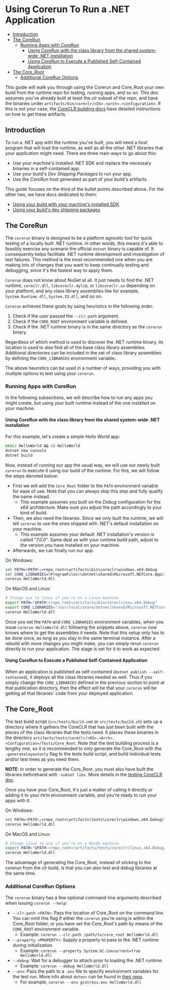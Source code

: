 # Using Corerun To Run a .NET Application

* [Introduction](#introduction)
* [The CoreRun](#the-corerun)
  * [Running Apps with CoreRun](#running-apps-with-corerun)
    * [Using CoreRun with the class library from the shared system-wide .NET installation](#using-corerun-with-the-class-library-from-the-shared-system-wide-net-installation)
    * [Using CoreRun to Execute a Published Self-Contained Application](#using-corerun-to-execute-a-published-self-contained-application)
* [The Core_Root](#the-core_root)
  * [Additional CoreRun Options](#additional-corerun-options)

This guide will walk you through using the Corerun and Core_Root your own build from the runtime repo for testing, running apps, and so on. This doc assumes you've already built at least the _clr_ subset of the repo, and have the binaries under `artifacts/bin/coreclr/<OS>.<arch>.<configuration>`. If this is not your case, the [CoreCLR building docs](/docs/workflow/building/coreclr/README.md) have detailed instructions on how to get these artifacts.

## Introduction

To run a .NET app with the runtime you've built, you will need a _host_ program that will load the runtime, as well as all the other .NET libraries that your application might need. There are three main ways to go about this:

* Use your machine's installed .NET SDK and replace the necessary binaries in a self-contained app.
* Use your build's _Dev Shipping Packages_ to run your app.
* Use the _CoreRun_ host generated as part of your build's artifacts.

This guide focuses on the third of the bullet points described above. For the other two, we have docs dedicated to them:

* [Using your build with your machine's installed SDK](using-your-build-with-installed-sdk.md)
* [Using your build's dev shipping packages](using-dev-shipping-packages.md)

## The CoreRun

The `corerun` binary is designed to be a platform agnostic tool for quick testing of a locally built .NET runtime. In other words, this means it's able to feasibly exercise any scenario the official `dotnet` binary is capable of. It consequently helps facilitate .NET runtime development and investigation of test failures. This method is the most recommended one when you are making lots of changes that you want to keep continually testing and debugging, since it's the fastest way to apply them.

`Corerun` does not know about NuGet at all. It just needs to find the .NET runtime, `coreclr.dll`, `libcoreclr.dylib`, or `libcoreclr.so` depending on your platform, and any class library assemblies like for example, `System.Runtime.dll`, `System.IO.dll`, and so on.

`Corerun` achieves these goals by using heuristics in the following order:

1. Check if the user passed the `--clr-path` argument.
2. Check if the `CORE_ROOT` environment variable is defined.
3. Check if the .NET runtime binary is in the same directory as the `corerun` binary.

Regardless of which method is used to discover the .NET runtime binary, its location is used to also find all of the base class library assemblies. Additional directories can be included in the set of class library assemblies by defining the `CORE_LIBRARIES` environment variable.

The above heuristics can be used in a number of ways, providing you with multiple options to test using your `corerun`.

### Running Apps with CoreRun

In the following subsections, we will describe how to run any apps you might create, but using your built runtime instead of the one installed on your machine.

#### Using CoreRun with the class library from the shared system-wide .NET installation

For this example, let's create a simple _Hello World_ app:

```cmd
mkdir HelloWorld && cd HelloWorld
dotnet new console
dotnet build
```

Now, instead of running our app the usual way, we will use our newly built `corerun` to execute it using our build of the runtime. For this, we will follow the steps denoted below:

* First we will add the `Core_Root` folder to the `PATH` environment variable for ease of use. Note that you can always skip this step and fully qualify the name instead.
  * This example assumes you built on the _Debug_ configuration for the _x64_ architecture. Make sure you adjust the path accordingly to your kind of build.
* Then, we also need the libraries. Since we only built the runtime, we will tell `corerun` to use the ones shipped with .NET's default installation on your machine.
  * This example assumes your default .NET installation's version is called "_7.0.0_". Same deal as with your runtime build path, adjust to the version you have installed on your machine.
* Afterwards, we can finally run our app.

On Windows:

```cmd
set PATH=%PATH%;<repo_root>\artifacts\bin\coreclr\windows.x64.Debug
set CORE_LIBRARIES=%ProgramFiles%\dotnet\shared\Microsoft.NETCore.App\7.0.0
corerun HelloWorld.dll
```

On MacOS and Linux:

```bash
# Change osx to linux if you're on a Linux machine.
export PATH="$PATH:<repo_root>/artifacts/bin/coreclr/osx.x64.Debug"
export CORE_LIBRARIES="/usr/local/share/dotnet/shared/Microsoft.NETCore.App/7.0.0"
corerun HelloWorld.dll
```

Once you set the `PATH` and `CORE_LIBRARIES` environment variables, when you issue `corerun HelloWorld.dll` following the snippets above, `corerun` now knows where to get the assemblies it needs. Note that this setup only has to be done once, as long as you stay in the same terminal instance. After a rebuild with more changes you might make, you can simply rerun `corerun` directly to run your application. The stage is set for it to work as expected.

#### Using CoreRun to Execute a Published Self-Contained Application

When an application is published as self-contained (`dotnet publish --self-contained`), it deploys all the class libraries needed as well. Thus if you simply change the `CORE_LIBRARIES` defined in the previous section to point at that publication directory, then the effect will be that your `corerun` will be getting all that libraries' code from your deployed application.

## The Core_Root

The test build script (`src/tests/build.cmd` or `src/tests/build.sh`) sets up a directory where it gathers the CoreCLR that has just been built with the pieces of the class libraries that the tests need. It places these binaries in the directory `artifacts/tests/coreclr/<OS>.<Arch>.<Configuration>/Tests/Core_Root`. Note that the test building process is a lengthy one, so it is recommended to only generate the Core_Root with the `-generatelayoutonly` flag to the tests build script, and build individual tests and/or test trees as you need them.

**NOTE**: In order to generate the Core_Root, you must also have built the libraries beforehand with `-subset libs`. More details in the [testing CoreCLR doc](/docs/workflow/testing/coreclr/testing.md).

Once you have your Core_Root, it's just a matter of calling it directly or adding it to your `PATH` environment variable, and you're ready to run your apps with it.

On Windows:

```cmd
set PATH=%PATH%;<repo_root>\artifacts\tests\coreclr\windows.x64.Debug\Tests\Core_Root
corerun HelloWorld.dll
```

On MacOS and Linux:

```bash
# Change linux to osx if you're on a MacOS machine.
export PATH="$PATH:<repo_root>/artifacts/tests/coreclr/linux.x64.Debug/Tests/Core_Root"
corerun HelloWorld.dll
```

The advantage of generating the Core_Root, instead of sticking to the _corerun_ from the _clr_ build, is that you can also test and debug libraries at the same time.

### Additional CoreRun Options

The `corerun` binary has a few optional command-line arguments described when issuing `corerun --help`:

* `--clr-path <PATH>`: Pass the location of Core_Root on the command line. You can omit this flag if either the `corerun` you're using is within the Core_Root folder, or you have set the Core_Root's path by means of the `CORE_ROOT` environment variable.
  * Example: `corerun --clr-path /path/to/core_root HelloWorld.dll`
* `--property <PROPERTY>`: Supply a property to pass to the .NET runtime during initialization.
  * Example: `corerun --property System.GC.Concurrent=true HelloWorld.dll`
* `--debug`: Wait for a debugger to attach prior to loading the .NET runtime.
  * Example: `corerun --debug HelloWorld.dll`
* `--env`: Pass the path to a `.env` file to specify environment variables for the test run. More info about `dotenv` can be found in [their repo](https://github.com/motdotla/dotenv).
  * For example, `corerun --env gcstress.env HelloWorld.dll`
